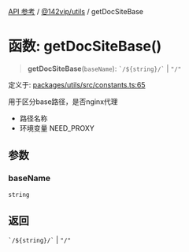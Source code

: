 [API 参考](../../../index.md) / [@142vip/utils](../index.md) / getDocSiteBase

# 函数: getDocSiteBase()

> **getDocSiteBase**(`baseName`): `` `/${string}/` `` \| `"/"`

定义于: [packages/utils/src/constants.ts:65](https://github.com/142vip/core-x/blob/67692efe75f30bef8a4893bf3d01dbe094be97e2/packages/utils/src/constants.ts#L65)

用于区分base路径，是否nginx代理
- 路径名称
- 环境变量 NEED_PROXY

## 参数

### baseName

`string`

## 返回

`` `/${string}/` `` \| `"/"`
